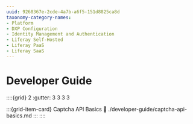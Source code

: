 ```yaml
---
uuid: 9268367e-2cde-4a7b-a6f5-151d8825ca8d
taxonomy-category-names:
- Platform
- DXP Configuration
- Identity Management and Authentication
- Liferay Self-Hosted
- Liferay PaaS
- Liferay SaaS
---
```

# Developer Guide

::::{grid} 2
:gutter: 3 3 3 3

:::{grid-item-card}  Captcha API Basics
:link: ./developer-guide/captcha-api-basics.md
:::
::::
